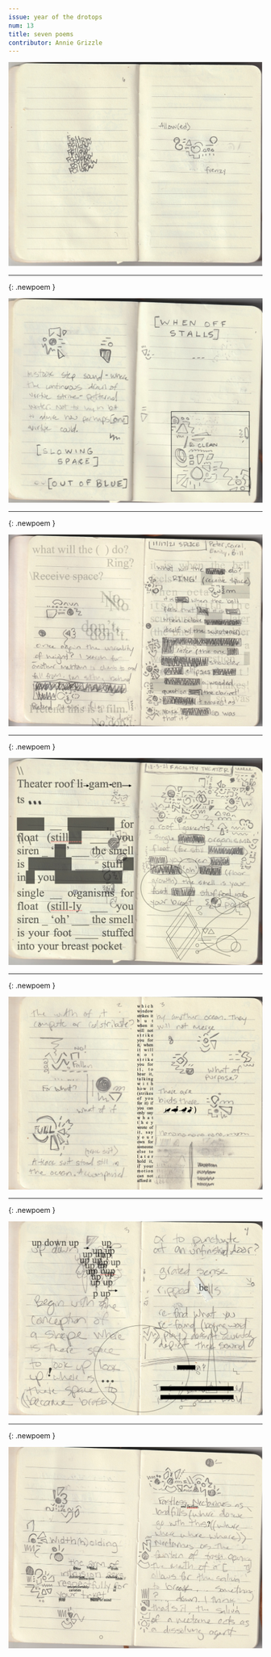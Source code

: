 ```yaml
---
issue: year of the drotops
num: 13
title: seven poems
contributor: Annie Grizzle
---
```


![Poem by Annie Grizzle](/assets/images/grizzle-001.jpg)

---
{: .newpoem }

![Poem by Annie Grizzle](/assets/images/grizzle-002.jpg)

---
{: .newpoem }

![Poem by Annie Grizzle](/assets/images/grizzle-003.jpg)

---
{: .newpoem }

![Poem by Annie Grizzle](/assets/images/grizzle-004.jpg)

---
{: .newpoem }

![Poem by Annie Grizzle](/assets/images/grizzle-005.jpg)

---
{: .newpoem }

![Poem by Annie Grizzle](/assets/images/grizzle-006.jpg)

---
{: .newpoem }

![Poem by Annie Grizzle](/assets/images/grizzle-007.jpg)
